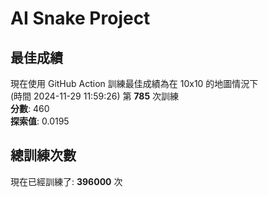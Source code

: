 
# AI Snake Project

## **最佳成績**
現在使用 GitHub Action 訓練最佳成績為在 10x10 的地圖情況下  
(時間 2024-11-29 11:59:26) 第 **785** 次訓練  
**分數**: 460  
**探索值**: 0.0195

## 總訓練次數
現在已經訓練了: **396000** 次
